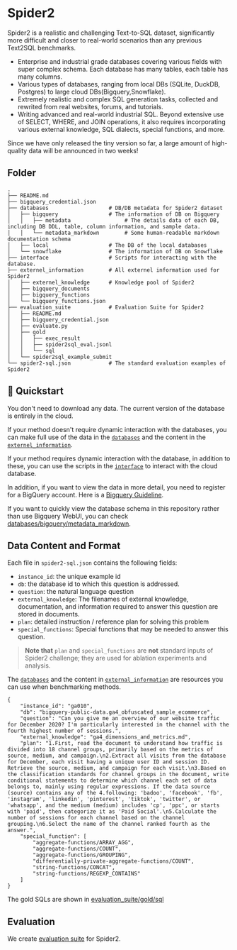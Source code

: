# Spider2

Spider2 is a realistic and challenging Text-to-SQL dataset, significantly more difficult and closer to real-world scenarios than any previous Text2SQL benchmarks.
- Enterprise and industrial grade databases covering various fields with super complex schema. Each database has many tables, each table has many columns.
- Various types of databases, ranging from local DBs (SQLite, DuckDB, Postgres) to large cloud DBs(Bigquery,Snowflake).
- Extremely realistic and complex SQL generation tasks, collected and rewrited from real websites, forums, and tutorials.
- Writing advanced and real-world industrial SQL. Beyond extensive use of SELECT, WHERE, and JOIN operations, it also requires incorporating various external knowledge, SQL dialects, special functions, and more.

Since we have only released the tiny version so far, a large amount of high-quality data will be announced in two weeks!


## Folder

```
.
├── README.md
├── bigquery_credential.json
├── databases                   # DB/DB metadata for Spider2 dataset
│   ├── bigquery                # The information of DB on Bigquery
│   │   ├── metadata                 # The details data of each DB, including DB DDL, table, column information, and sample data.
│   │   └── metadata_markdown        # Some human-readable markdown documentation schema 
│   ├── local                   # The DB of the local databases
│   └── snowflake               # The information of DB on Snowflake
├── interface                   # Scripts for interacting with the database.
├── externel_information        # All externel information used for Spider2
│   ├── externel_knowledge      # Knowledge pool of Spider2   
│   ├── bigquery_documents  
│   ├── bigquery_functions         
│   └── bigquery_functions.json 
├── evaluation_suite            # Evaluation Suite for Spider2
│   ├── README.md
│   ├── bigquery_credential.json
│   ├── evaluate.py
│   ├── gold
│   │   ├── exec_result
│   │   ├── spider2sql_eval.jsonl
│   │   └── sql
│   └── spider2sql_example_submit
└── spider2-sql.json            # The standard evaluation examples of Spider2
```



## 🚀 Quickstart
You don't need to download any data. The current version of the database is entirely in the cloud.

If your method doesn't require dynamic interaction with the databases, you can make full use of the data in the [`databases`](https://github.com/xlang-ai/Spider2/tree/main/spider2/databases) and the content in the [`externel_information`](https://github.com/xlang-ai/Spider2/tree/main/spider2/external_information).

If your method requires dynamic interaction with the database, in addition to these, you can use the scripts in the [`interface`](https://github.com/xlang-ai/Spider2/tree/main/spider2/interface) to interact with the cloud database.

In addition, if you want to view the data in more detail, you need to register for a BigQuery account. Here is a [Bigquery Guideline](https://github.com/xlang-ai/Spider2/blob/main/assets/Bigquery_Guideline.md).

If you want to quickly view the database schema in this repository rather than use Bigquery WebUI, you can check [databases/bigquery/metadata_markdown](https://github.com/xlang-ai/Spider2/tree/main/spider2/databases/bigquery/metadata_markdown/).


## Data Content and Format

Each file in `spider2-sql.json` contains the following fields:
- `instance_id`: the unique example id
- `db`: the database id to which this question is addressed.
- `question`: the natural language question
- `external_knowledge`: The filenames of external knowledge, documentation, and information required to answer this question are stored in documents.
- `plan`: detailed instruction / reference plan for solving this problem
- `special_functions`: Special functions that may be needed to answer this question.

> **Note that** `plan` and `special_functions` are **not** standard inputs of Spider2 challenge; they are used for ablation experiments and analysis.

The [`databases`](https://github.com/xlang-ai/Spider2/tree/main/spider2/databases) and the content in [`external_information`](https://github.com/xlang-ai/Spider2/tree/main/spider2/externel_information) are resources you can use when benchmarking methods.



```
{
    "instance_id": "ga010",
    "db": "bigquery-public-data.ga4_obfuscated_sample_ecommerce",
    "question": "Can you give me an overview of our website traffic for December 2020? I'm particularly interested in the channel with the fourth highest number of sessions.",
    "external_knowledge": "ga4_dimensions_and_metrics.md",
    "plan": "1.First, read the document to understand how traffic is divided into 18 channel groups, primarily based on the metrics of source, medium, and campaign.\n2.Extract all visits from the database for December, each visit having a unique user ID and session ID. Retrieve the source, medium, and campaign for each visit.\n3.Based on the classification standards for channel groups in the document, write conditional statements to determine which channel each set of data belongs to, mainly using regular expressions. If the data source (source) contains any of the 4.following: 'badoo', 'facebook', 'fb', 'instagram', 'linkedin', 'pinterest', 'tiktok', 'twitter', or 'whatsapp', and the medium (medium) includes 'cp', 'ppc', or starts with 'paid', then categorize it as 'Paid Social'.\n5.Calculate the number of sessions for each channel based on the channel grouping.\n6.Select the name of the channel ranked fourth as the answer.",
    "special_function": [
        "aggregate-functions/ARRAY_AGG",
        "aggregate-functions/COUNT",
        "aggregate-functions/GROUPING",
        "differentially-private-aggregate-functions/COUNT",
        "string-functions/CONCAT",
        "string-functions/REGEXP_CONTAINS"
    ]
}
```

The gold SQLs are shown in [evaluation_suite/gold/sql](https://github.com/xlang-ai/Spider2/tree/main/spider2/evaluation_suite/gold/sql)



## Evaluation

We create [evaluation suite](https://github.com/xlang-ai/Spider2/tree/main/spider2/evaluation_suite) for Spider2.



